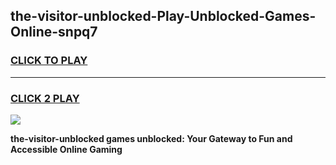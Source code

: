 
## the-visitor-unblocked-Play-Unblocked-Games-Online-snpq7
<h3>
<a href="https://premium76.site?title=the-visitor-unblocked&ref=25A">CLICK TO PLAY</a></h3>
<hr>

<h3>
<a href="https://premium76.site?title=the-visitor-unblocked&ref=25A">CLICK 2 PLAY</a>
  
</h3>

<a href="https://premium76.site?title=the-visitor-unblocked&ref=25A"><img src="https://clearcache.store/games.png"></a>


**the-visitor-unblocked games unblocked: Your Gateway to Fun and Accessible Online Gaming**
